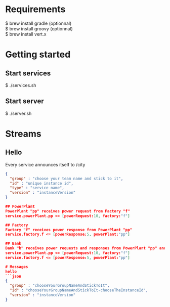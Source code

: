 # Requirements

$ brew install gradle (optionnal)  
$ brew install groovy (optionnal)  
$ brew install vert.x  

# Getting started

## Start services
$ ./services.sh

## Start server
$ ./server.sh

# Streams

## Hello

Every service announces itself to /city

```json
{
  "group" : "choose your team name and stick to it",
  "id" : "unique instance id",
  "type" : "service name",
  "version" : "instanceVersion"
}

## PowerPlant
PowerPlant "pp" receives power request from Factory "f"  
service.powerPlant.pp <= [powerRequest:10, factory:"f"]

## Factory
Factory "f" receives power response from PowerPlant "pp"   
service.factory.f <= [powerResponse:5, powerPlant:"pp"]  

## Bank
Bank "b" receives power requests and responses from PowerPlant "pp" and factory "f"
service.powerPlant.pp <= [powerRequest:10, factory:"f"]
service.factory.f <= [powerResponse:5, powerPlant:"pp"]

# Messages
hello
```json
{
  "group" : "chooseYourGroupNameAndStickToIt",
  "id" : "chooseYourGroupNameAndStickToIt-chooseTheInstanceId",
  "version" : "instanceVersion"
}
```


